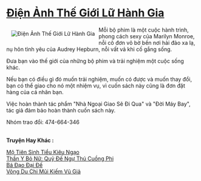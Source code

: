 <a href="https://truyenwiki.net/dien-anh-the-gioi-lu-hanh-gia.35253/" title="Điện Ảnh Thế Giới Lữ Hành Gia"><h1>Điện Ảnh Thế Giới Lữ Hành Gia</h1></a><div style="display:table"><img align="right" style="float: left; padding: 10px;" src="https://truyenwiki.net/a/img/str/src/35253.jpg" alt="Điện Ảnh Thế Giới Lữ Hành Gia">Mỗi bộ phim là một cuộc hành trình, phong cách sexy của Marilyn Monroe, nỗi cô đơn vô bờ bến nơi hải đảo xa lạ, nụ hôn tình yêu của Audrey Hepburn, nỗi vất vả khi cố gắng sống.<p></p> Đưa bạn vào thế giới của những bộ phim và trải nghiệm một cuộc sống khác.<p></p> Nếu bạn có điều gì đó muốn trải nghiệm, muốn có được và muốn thay đổi, bạn có thể giao cho nó một nhiệm vụ, vì cuốn sách này cũng là đơn đặt hàng của cá nhân bạn.<p></p> Việc hoàn thành tác phẩm "Nhà Ngoại Giao Sẽ Đi Qua" và "Đời Máy Bay", tác giả đảm bảo hoàn thành cuốn sách này.<p></p> Nhóm trao đổi: 474-664-346</div><p><br><b>Truyện Hay Khác :</b></p><a href="https://truyenwiki.net/mo-tien-sinh-tieu-kieu-ngao.35506/" alt="Mộ Tiên Sinh Tiểu Kiêu Ngạo">Mộ Tiên Sinh Tiểu Kiêu Ngạo</a><br/><a href="https://sangtacviet.wordpress.com/2020/10/22/than-y-bo-nu-quy-de-ngu-thu-cuong-phi/" alt="Thần Y Bỏ Nữ: Quỷ Đế Ngự Thú Cuồng Phi">Thần Y Bỏ Nữ: Quỷ Đế Ngự Thú Cuồng Phi</a><br/><a href="https://github.com/nownovels/wikidich/tree/master/truyenhay/35527" alt="Bá Đạo Đại Đế">Bá Đạo Đại Đế</a><br/><a href="https://github.com/nownovels/wikidich/tree/master/truyenhay/35719" alt="Võng Du Chi Mũi Kiếm Vũ Giả">Võng Du Chi Mũi Kiếm Vũ Giả</a><br/>